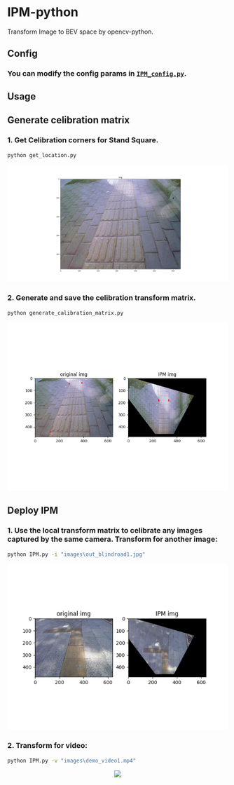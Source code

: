 # **IPM-python**

Transform Image to BEV space by opencv-python.

## **Config**

### You can modify the config params in [`IPM_config.py`](IPM_config.py). 

## **Usage**

## Generate celibration matrix

### 1. Get Celibration corners for Stand Square.

```bash
python get_location.py
```

<div  align="center">
  <img src="doc/get_location.png" width="600"/>
</div>

### 2. Generate and save the celibration transform matrix.

```bash
python generate_calibration_matrix.py
```

<div  align="center">
  <img src="doc/generate_calibration_matrix.png" width="900"/>
</div>

## Deploy IPM

### 1. Use the local transform matrix to celibrate any images captured by the same camera. Transform for another image: 

```bash
python IPM.py -i "images\out_blindroad1.jpg"
```

<div  align="center">
  <img src="doc/IPM.png" width="600"/>
</div>



### 2. Transform for video:
```bash
python IPM.py -v "images\demo_video1.mp4"
```

<div  align="center">
  <img src="doc/IPM.gif" width="900"/>
</div>
